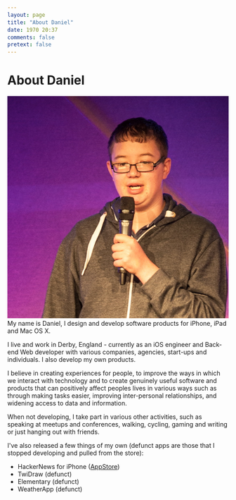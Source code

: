 ```yaml
---
layout: page
title: "About Daniel"
date: 1970 20:37
comments: false
pretext: false
---
```


# About Daniel

<img src="/assets/images/profile.jpg" class="profile" draggable='false' />
My name is Daniel, I design and develop software products for iPhone, iPad and Mac OS X. 

I live and work in Derby, England - currently as an iOS engineer and Back-end Web developer with various companies, agencies, start-ups and individuals. I also develop my own products.

I believe in creating experiences for people, to improve the ways in which we interact with technology and to create genuinely useful software and products that can positively affect peoples lives in various ways such as through making tasks easier, improving inter-personal relationships, and widening access to data and information.

When not developing, I take part in various other activities, such as speaking at meetups and conferences, walking, cycling, gaming and writing or just hanging out with friends.

I've also released a few things of my own (defunct apps are those that I stopped developing and pulled from the store):
- HackerNews for iPhone \([AppStore](https://itunes.apple.com/gb/app/hackernews-for-iphone/id642041103?mt=8)\)
- TwiDraw (defunct)
- Elementary (defunct)
- WeatherApp (defunct)